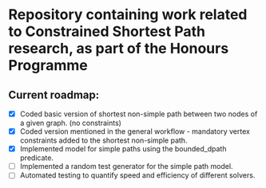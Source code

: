 # Repository containing work related to Constrained Shortest Path research, as part of the Honours Programme 

## Current roadmap:

- [x] Coded basic version of shortest non-simple path between two nodes of a given graph. (no constraints)
- [x] Coded version mentioned in the general workflow - mandatory vertex constraints added to the shortest non-simple path.
- [x] Implemented model for simple paths using the bounded_dpath predicate.
- [ ] Implemented a random test generator for the simple path model. 
- [ ] Automated testing to quantify speed and efficiency of different solvers.